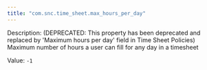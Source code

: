 ```yaml
---
title: "com.snc.time_sheet.max_hours_per_day"
---
```


Description: (DEPRECATED: This property has been deprecated and replaced by 'Maximum hours per day' field in Time Sheet Policies) </br>
Maximum number of hours a user can fill for any day in a timesheet

Value: `-1`